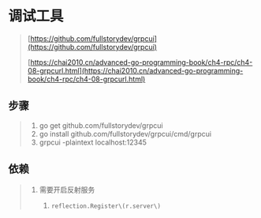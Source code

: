 # 调试工具

> [https://github.com/fullstorydev/grpcui](https://github.com/fullstorydev/grpcui)
>
> [https://chai2010.cn/advanced-go-programming-book/ch4-rpc/ch4-08-grpcurl.html](https://chai2010.cn/advanced-go-programming-book/ch4-rpc/ch4-08-grpcurl.html)

## 步骤

> 1. go get github.com/fullstorydev/grpcui
> 2. go install github.com/fullstorydev/grpcui/cmd/grpcui
> 3. grpcui -plaintext localhost:12345

## 依赖

> 1. 需要开启反射服务
>    1. 	reflection.Register\(r.server\)





